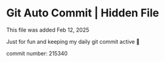 # Git Auto Commit | Hidden File

This file was added Feb 12, 2025

Just for fun and keeping my daily git commit active 🤪

commit number: 215340
